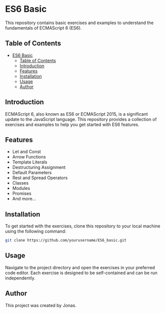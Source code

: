 # ES6 Basic

This repository contains basic exercises and examples to understand the fundamentals of ECMAScript 6 (ES6).

## Table of Contents

- [ES6 Basic](#es6-basic)
  - [Table of Contents](#table-of-contents)
  - [Introduction](#introduction)
  - [Features](#features)
  - [Installation](#installation)
  - [Usage](#usage)
  - [Author](#author)

## Introduction

ECMAScript 6, also known as ES6 or ECMAScript 2015, is a significant update to the JavaScript language. This repository provides a collection of exercises and examples to help you get started with ES6 features.

## Features

- Let and Const
- Arrow Functions
- Template Literals
- Destructuring Assignment
- Default Parameters
- Rest and Spread Operators
- Classes
- Modules
- Promises
- And more...

## Installation

To get started with the exercises, clone this repository to your local machine using the following command:

```bash
git clone https://github.com/yourusername/ES6_basic.git
```

## Usage

Navigate to the project directory and open the exercises in your preferred code editor. Each exercise is designed to be self-contained and can be run independently.

## Author

This project was created by Jonas.